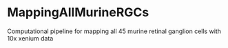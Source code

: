# MappingAllMurineRGCs
Computational pipeline for mapping all 45 murine retinal ganglion cells with 10x xenium data
